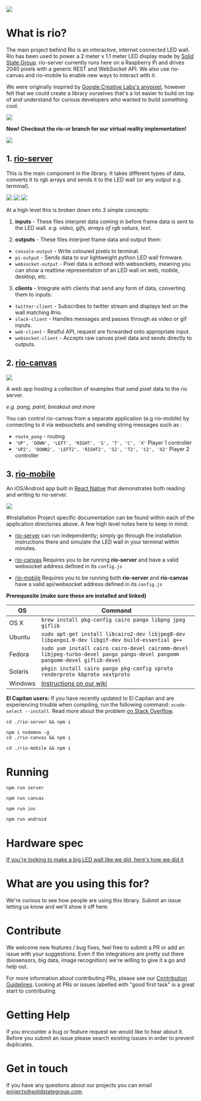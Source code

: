 <img src='./header-logo.png'>

# What is rio?

The main project behind Rio is an interactive, internet connected LED wall. Rio has been used to power a 2 meter x 1.1 meter LED display made by [Solid State Group](https://www.solidstategroup.com). rio-server currently runs here on a Raspberry Pi and drives 2040 pixels with a generic REST and WebSocket API. We also use rio-canvas and rio-mobile to enable new ways to interact with it. 

We were originally inspired by <a href="https://googlecreativelab.github.io/anypixel/">Google Creative Labs's anypixel</a>, however felt that we could create a library ourselves that's a lot easier to build on top of and understand for curious developers who wanted to build something cool.

<img src="./rio-vid.gif"/>


**New! Checkout the rio-vr branch for our virtual reality implementation!**

<img src="./vr.gif"/>

## 1. <a href='./rio-server'>rio-server</a>

This is the main component in the library. It takes different types of data, converts it to rgb arrays and sends it to the LED wall (or any output e.g. terminal). 

<img src="./mario.gif"/>
<img src="./twitter.gif"/>
<img src="./rio-server/example.gif"/>

At a high level this is broken down into 3 simple concepts:

1. **inputs** -
These files interpret data coming in before frame data is sent to the LED wall.  *e.g. video, gifs, arrays of rgb values, text.*

2. **outputs** -
These files interpret frame data and output them:

- ```console-output``` - Write coloured pixels to terminal.
- ```pi-output``` - Sends data to our lightweight python LED wall firmware.
- ```websocket-output``` - Pixel data is echoed with websockets, meaning you can show a realtime representation of an LED wall on web, mobile, desktop, etc.

3. **clients** -
Integrate with clients that send any form of data, converting them to inputs:
- ```twitter-client``` - Subscribes to twitter stream and displays text on the wall matching #rio.
- ```slack-client``` - Handles messages and passes through as video or gif inputs.
- ```web-client``` - Restful API, request are forwarded onto appropriate input.
- ```websocket-client``` - Accepts raw canvas pixel data and sends directly to outputs.

## 2. <a href='./rio-canvas'>rio-canvas</a>

<img src="./rio-canvas/example.gif"/>

A web app hosting a collection of examples that send pixel data to the rio server.

  *e.g. pong, paint, breakout and more*

You can control rio-canvas from a separate application (e.g rio-mobile) by connecting to it via websockets and sending string messages such as :

 - ```route_pong``` - routing
 - ```'UP', 'DOWN', 'LEFT', 'RIGHT', 'S', 'T', 'C', 'X'``` Player 1 controller
 - ```'UP2', 'DOWN2', 'LEFT2', 'RIGHT2', 'S2', 'T2', 'C2', 'X2'``` Player 2 controller


## 3. <a href='./rio-mobile'>rio-mobile</a>
An iOS/Android app built in <a href='https://facebook.github.io/react-native/'>React Native</a> that demonstrates both reading and writing to rio-server.

<img src="./rio-mobile/example.gif"/>

#Installation
Project specific documentation can be found within each of the application directories above. A few high level notes here to keep in mind:

- <a href='./rio-server'>rio-server</a> can run independently; simply go through the installation instructions there and simulate the LED wall in your terminal within minutes.

- <a href='./rio-canvase'>rio-canvas</a> Requires you to be running **rio-server** and have a valid websocket address defined in its ```config.js```

-  <a href='./rio-mobile'>rio-mobile</a> Requires you to be running both **rio-server** and **rio-canvas** have a valid api/websocket address defined in its ```config.js```

**Prerequesite (make sure these are installed and linked)**

OS | Command
----- | -----
OS X | `brew install pkg-config cairo pango libpng jpeg giflib`
Ubuntu | `sudo apt-get install libcairo2-dev libjpeg8-dev libpango1.0-dev libgif-dev build-essential g++`
Fedora | `sudo yum install cairo cairo-devel cairomm-devel libjpeg-turbo-devel pango pango-devel pangomm pangomm-devel giflib-devel`
Solaris | `pkgin install cairo pango pkg-config xproto renderproto kbproto xextproto`
Windows | [Instructions on our wiki](https://github.com/Automattic/node-canvas/wiki/Installation---Windows)

**El Capitan users:** If you have recently updated to El Capitan and are experiencing trouble when compiling, run the following command: `xcode-select --install`. Read more about the problem [on Stack Overflow](http://stackoverflow.com/a/32929012/148072).

```
cd ./rio-server && npm i
```

```
npm i nodemon -g
cd ./rio-canvas && npm i
```

```
cd ./rio-mobile && npm i
```

# Running

```
npm run server
```

```
npm run canvas
```

```
npm run ios
```

```
npm run android
```

# Hardware spec
<a href="./hardware/">If you're looking to make a big LED wall like we did, here's how we did it</a>

# What are you using this for?
We're curious to see how people are using this library. Submit an issue letting us know and we'll show it off here.

# Contribute
We welcome new features / bug fixes, feel free to submit a PR or add an issue with your suggestions. Even if the integrations are pretty out there (biosensors, big data, image recognition) we're willing to give it a go and help out.

For more information about contributing PRs, please see our <a href="CONTRIBUTING.md">Contribution Guidelines</a>. Looking at PRs or issues labelled with "good first task" is a great start to contributing.

# Getting Help
If you encounter a bug or feature request we would like to hear about it. Before you submit an issue please search existing issues in order to prevent duplicates. 

# Get in touch
If you have any questions about our projects you can email <a href="mailto:projects@solidstategroup.com">projects@solidstategroup.com</a>.
